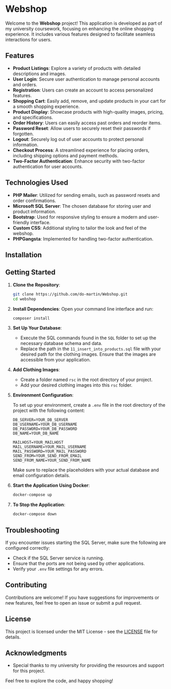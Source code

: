 # Webshop

Welcome to the **Webshop** project! This application is developed as part of my university coursework, focusing on enhancing the online shopping experience. It includes various features designed to facilitate seamless interactions for users.

## Features

- **Product Listings**: Explore a variety of products with detailed descriptions and images.
- **User Login**: Secure user authentication to manage personal accounts and orders.
- **Registration**: Users can create an account to access personalized features.
- **Shopping Cart**: Easily add, remove, and update products in your cart for a smooth shopping experience.
- **Product Display**: Showcase products with high-quality images, pricing, and specifications.
- **Order History**: Users can easily access past orders and reorder items.
- **Password Reset**: Allow users to securely reset their passwords if forgotten.
- **Logout**: Securely log out of user accounts to protect personal information.
- **Checkout Process**: A streamlined experience for placing orders, including shipping options and payment methods.
- **Two-Factor Authentication**: Enhance security with two-factor authentication for user accounts.

## Technologies Used

- **PHP Mailer**: Utilized for sending emails, such as password resets and order confirmations.
- **Microsoft SQL Server**: The chosen database for storing user and product information.
- **Bootstrap**: Used for responsive styling to ensure a modern and user-friendly interface.
- **Custom CSS**: Additional styling to tailor the look and feel of the webshop.
- **PHPGangsta**: Implemented for handling two-factor authentication.

## Installation


## Getting Started

1. **Clone the Repository**:
    ```bash
    git clone https://github.com/do-martin/Webshop.git
    cd webshop
    ```

2. **Install Dependencies**:
   Open your command line interface and run:
    ```bash
    composer install
    ```

3. **Set Up Your Database**:
   - Execute the SQL commands found in the `SQL` folder to set up the necessary database schema and data.
   - Replace the path in the `11_insert_into_products.sql` file with your desired path for the clothing images. Ensure that the images are accessible from your application.

4. **Add Clothing Images**:
   - Create a folder named `rsc` in the root directory of your project.
   - Add your desired clothing images into this `rsc` folder.

5. **Environment Configuration**:

    To set up your environment, create a `.env` file in the root directory of the project with the following content:

    ```plaintext
    DB_SERVER=YOUR_DB_SERVER
    DB_USERNAME=YOUR_DB_USERNAME
    DB_PASSWORD=YOUR_DB_PASSWORD
    DB_NAME=YOUR_DB_NAME

    MAILHOST=YOUR_MAILHOST
    MAIL_USERNAME=YOUR_MAIL_USERNAME
    MAIL_PASSWORD=YOUR_MAIL_PASSWORD
    SEND_FROM=YOUR_SEND_FROM_EMAIL
    SEND_FROM_NAME=YOUR_SEND_FROM_NAME
    ```

    Make sure to replace the placeholders with your actual database and email configuration details.

6. **Start the Application Using Docker**:
    ```bash
    docker-compose up
    ```

7. **To Stop the Application**:
    ```bash
    docker-compose down
    ```

## Troubleshooting

If you encounter issues starting the SQL Server, make sure the following are configured correctly:

- Check if the SQL Server service is running.
- Ensure that the ports are not being used by other applications.
- Verify your `.env` file settings for any errors.

## Contributing

Contributions are welcome! If you have suggestions for improvements or new features, feel free to open an issue or submit a pull request.

## License

This project is licensed under the MIT License - see the [LICENSE](LICENSE) file for details.

## Acknowledgments

- Special thanks to my university for providing the resources and support for this project.

Feel free to explore the code, and happy shopping!
